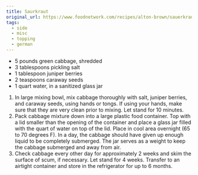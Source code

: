 ```yaml
---
title: Saurkraut
original_url: https://www.foodnetwork.com/recipes/alton-brown/sauerkraut-recipe-1942351
tags:
  - side
  - misc
  - topping
  - german
---
```


* 5 pounds green cabbage, shredded
* 3 tablespoons pickling salt
* 1 tablespoon juniper berries
* 2 teaspoons caraway seeds
* 1 quart water, in a sanitized glass jar

1. In large mixing bowl, mix cabbage thoroughly with salt, juniper berries, and caraway seeds, using hands or tongs. If using your hands, make sure that they are very clean prior to mixing. Let stand for 10 minutes.
1. Pack cabbage mixture down into a large plastic food container. Top with a lid smaller than the opening of the container and place a glass jar filled with the quart of water on top of the lid. Place in cool area overnight (65 to 70 degrees F). In a day, the cabbage should have given up enough liquid to be completely submerged. The jar serves as a weight to keep the cabbage submerged and away from air.
1. Check cabbage every other day for approximately 2 weeks and skim the surface of scum, if necessary. Let stand for 4 weeks. Transfer to an airtight container and store in the refrigerator for up to 6 months.